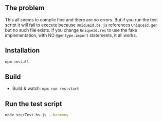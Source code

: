 ## The problem

This all seems to compile fine and there are no errors. But if you run the test script it will fail to execute because `UniqueId.bs.js` references `UniqueId.gen` but no such file exists. If you change `UniqueId.res` to use the fake implementation, with NO `@gentype.import` statements, it all works.

## Installation

```sh
npm install
```

## Build

- Build & watch: `npm run res:start`

## Run the test script

```sh
node src/Test.bs.js --harmony
```
